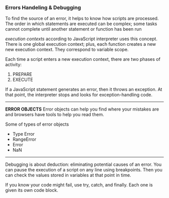### **Errors Handeling & Debugging**

To find the source of an error, it helps to know how scripts are processed.
The order in which statements are executed can be complex; some tasks
cannot complete until another statement or function has been run

*execution contexts* according to JavaScript interpreter uses this concept.
There is one global execution context; plus, each function creates a new
new execution context. They correspond to variable scope.

Each time a script enters a new execution context, there are two phases
of activity:
1. PREPARE  
2. EXECUTE

If a JavaScript statement generates an error, then it throws an exception.
At that point, the interpreter stops and looks for exception-handling code.

--------------------------------

**ERROR OBJECTS**
Error objects can help you find where your mistakes are and browsers have tools to help you read them.

Some of types of error objects
* Type Error  
* RangeError
* Error 
* NaN

--------------------------------

Debugging is about deduction: eliminating potential causes of an error.
You can pause the execution of a script on any line using breakpoints. Then you can check the values stored in variables at that point in time.

If you know your code might fail, use try, catch, and finally.
Each one is given its own code block.